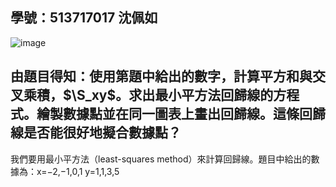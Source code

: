 ## 學號：513717017 沈佩如

![image](https://github.com/user-attachments/assets/36129b41-c363-4ad0-a215-e8d537248006)

## 由題目得知：使用第題中給出的數字，計算平方和與交叉乘積，$\S_xy$。求出最小平方法回歸線的方程式。繪製數據點並在同一圖表上畫出回歸線。這條回歸線是否能很好地擬合數據點？

我們要用最小平方法（least-squares method）來計算回歸線。題目中給出的數據為：x=−2,−1,0,1  y=1,1,3,5

